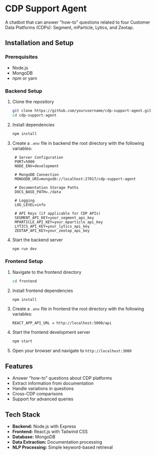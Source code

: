 # CDP Support Agent

A chatbot that can answer "how-to" questions related to four Customer Data Platforms (CDPs): Segment, mParticle, Lytics, and Zeotap.

## Installation and Setup

### Prerequisites
- Node.js 
- MongoDB
- npm or yarn

### Backend Setup
1. Clone the repository
   ```bash
   git clone https://github.com/yourusername/cdp-support-agent.git
   cd cdp-support-agent
   ```

2. Install dependencies
   ```bash
   npm install
   ```

3. Create a `.env` file in backend the root directory with the following variables:
   ```
    # Server Configuration
    PORT=5000
    NODE_ENV=development

    # MongoDB Connection
    MONGODB_URI=mongodb://localhost:27017/cdp-support-agent

    # Documentation Storage Paths
    DOCS_BASE_PATH=./data

    # Logging
    LOG_LEVEL=info

    # API Keys (if applicable for CDP APIs)
    SEGMENT_API_KEY=your_segment_api_key
    MPARTICLE_API_KEY=your_mparticle_api_key
    LYTICS_API_KEY=your_lytics_api_key
    ZEOTAP_API_KEY=your_zeotap_api_key
   ```

4. Start the backend server
   ```bash
   npm run dev
   ```

### Frontend Setup
1. Navigate to the frontend directory
   ```bash
   cd frontend
   ```

2. Install frontend dependencies
   ```bash
   npm install
   ```

3. Create a `.env` file in frontend the root directory with the following variables:
   ```
   REACT_APP_API_URL = http://localhost:5000/api
   ```
4. Start the frontend development server
   ```bash
   npm start
   ```

4. Open your browser and navigate to `http://localhost:3000`

## Features

- Answer "how-to" questions about CDP platforms
- Extract information from documentation
- Handle variations in questions
- Cross-CDP comparisons
- Support for advanced queries

## Tech Stack

- **Backend:** Node.js with Express
- **Frontend:** React.js with Tailwind CSS
- **Database:** MongoDB
- **Data Extraction:** Documentation processing
- **NLP Processing:** Simple keyword-based retrieval
